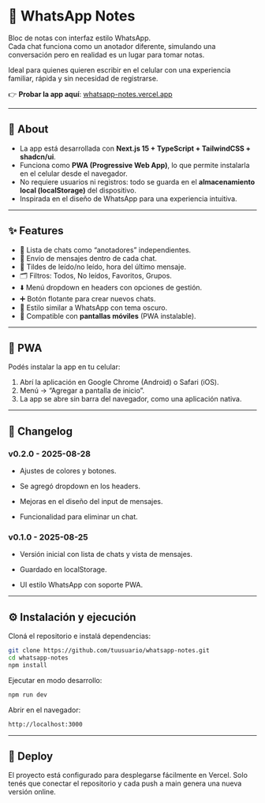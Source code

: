 # 📒 WhatsApp Notes

Bloc de notas con interfaz estilo WhatsApp.  
Cada chat funciona como un anotador diferente, simulando una conversación pero en realidad es un lugar para tomar notas.

Ideal para quienes quieren escribir en el celular con una experiencia familiar, rápida y sin necesidad de registrarse.

👉 **Probar la app aquí**: [whatsapp-notes.vercel.app](https://whatsapp-notes.vercel.app)

---

## 📌 About

- La app está desarrollada con **Next.js 15 + TypeScript + TailwindCSS + shadcn/ui**.
- Funciona como **PWA (Progressive Web App)**, lo que permite instalarla en el celular desde el navegador.
- No requiere usuarios ni registros: todo se guarda en el **almacenamiento local (localStorage)** del dispositivo.
- Inspirada en el diseño de WhatsApp para una experiencia intuitiva.

---

## ✨ Features

- 📂 Lista de chats como “anotadores” independientes.  
- 💬 Envío de mensajes dentro de cada chat.  
- 📌 Tildes de leído/no leído, hora del último mensaje.  
- 🗂️ Filtros: Todos, No leídos, Favoritos, Grupos.  
- ⬇️ Menú dropdown en headers con opciones de gestión.  
- ➕ Botón flotante para crear nuevos chats.  
- 🎨 Estilo similar a WhatsApp con tema oscuro.  
- 📱 Compatible con **pantallas móviles** (PWA instalable).  

---

## 📱 PWA
Podés instalar la app en tu celular:
1. Abrí la aplicación en Google Chrome (Android) o Safari (iOS).
2. Menú → “Agregar a pantalla de inicio”.
3. La app se abre sin barra del navegador, como una aplicación nativa.

---
## 📝 Changelog
### v0.2.0 - 2025-08-28
- Ajustes de colores y botones.

- Se agregó dropdown en los headers.

- Mejoras en el diseño del input de mensajes.
  
- Funcionalidad para eliminar un chat.

### v0.1.0 - 2025-08-25

- Versión inicial con lista de chats y vista de mensajes.

- Guardado en localStorage.

- UI estilo WhatsApp con soporte PWA.

---

## ⚙️ Instalación y ejecución

Cloná el repositorio e instalá dependencias:

```bash
git clone https://github.com/tuusuario/whatsapp-notes.git
cd whatsapp-notes
npm install
```

Ejecutar en modo desarrollo:
```bash
npm run dev
```

Abrir en el navegador:
```bash
http://localhost:3000
```

---

## 🚀 Deploy

El proyecto está configurado para desplegarse fácilmente en Vercel.
Solo tenés que conectar el repositorio y cada push a main genera una nueva versión online.
